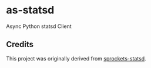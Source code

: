 # as-statsd

Async Python statsd Client

## Credits

This project was originally derived from [sprockets-statsd](https://github.com/sprockets/sprockets-statsd).
